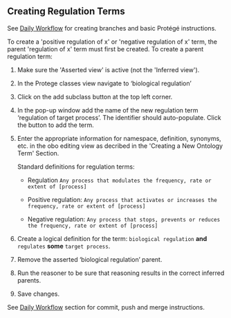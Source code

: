 ## Creating Regulation Terms

See [Daily Workflow](http://go-ontology.readthedocs.io/en/latest/index.html#daily-workflow) for creating branches and basic Protégé instructions. 

To create a 'positive regulation of x' or 'negative regulation of x' term, the parent 'regulation of x' term must first be created. To create a parent regulation term: 

1. Make sure the 'Asserted view' is active (not the 'Inferred view'). 

2. In the Protege classes view navigate to ‘biological regulation’
   
3. Click on the add subclass button at the top left corner.
   
4. In the pop-up window add the name of the new regulation term ‘regulation of target process’. The identifier should auto-populate. Click the button to add the term.
   
5. Enter the appropriate information for namespace, definition, synonyms, etc. in the obo editing view as decribed in the 'Creating a New Ontology Term' Section.
   
   Standard definitions for regulation terms: 
   
   - Regulation ```Any process that modulates the frequency, rate or extent of [process]```
   
   - Positive regulation: ```Any process that activates or increases the frequency, rate or extent of [process]```
   
   - Negative regulation: ```Any process that stops, prevents or reduces the frequency, rate or extent of [process]```
   
6. Create a logical definition for the term: ```biological regulation``` __and__ ```regulates``` __some__ ```target process```.
   
7. Remove the asserted ‘biological regulation’ parent.
   
8. Run the reasoner to be sure that reasoning results in the correct inferred parents.

9. Save changes.

See [Daily Workflow](http://go-ontology.readthedocs.io/en/latest/index.html#daily-workflow) section for commit, push and merge instructions. 

